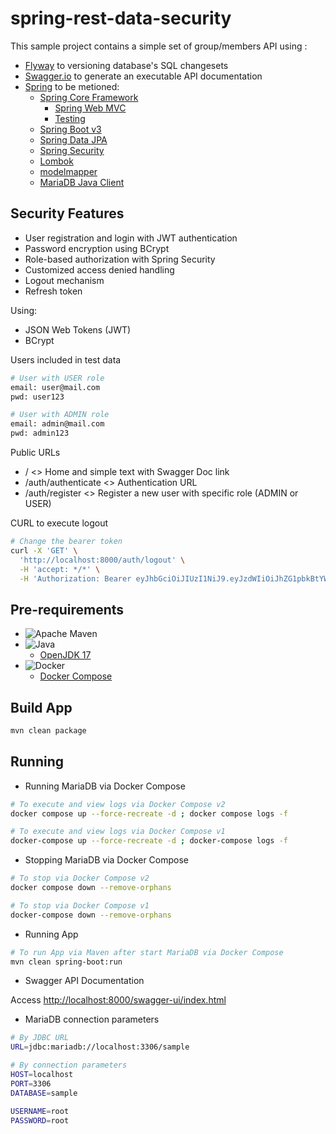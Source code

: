 # spring-rest-data-security
This sample project contains a simple set of group/members API using :
- [Flyway](https://flywaydb.org/) to versioning database's SQL changesets 
- [Swagger.io](https://swagger.io/) to generate an executable API documentation
- [Spring](https://spring.io/) to be metioned:
  - [Spring Core Framework](https://spring.io/projects/spring-framework)
    - [Spring Web MVC](https://docs.spring.io/spring-framework/reference/web/webmvc.html)
    - [Testing](https://docs.spring.io/spring-framework/reference/testing.html)
  - [Spring Boot v3](https://spring.io/projects/spring-boot)
  - [Spring Data JPA](https://spring.io/projects/spring-data-jpa)
  - [Spring Security](https://spring.io/projects/spring-security)
  - [Lombok](https://projectlombok.org/)
  - [modelmapper](https://modelmapper.org/)
  - [MariaDB Java Client](https://mariadb.com/kb/en/about-mariadb-connector-j/)

## Security Features
- User registration and login with JWT authentication 
- Password encryption using BCrypt 
- Role-based authorization with Spring Security 
- Customized access denied handling 
- Logout mechanism 
- Refresh token

Using:
- JSON Web Tokens (JWT)
- BCrypt

Users included in test data
```bash
# User with USER role
email: user@mail.com
pwd: user123

# User with ADMIN role
email: admin@mail.com
pwd: admin123
```

Public URLs
- /  <> Home and simple text with Swagger Doc link
- /auth/authenticate  <> Authentication URL
- /auth/register  <> Register a new user with specific role (ADMIN or USER)

CURL to execute logout
```bash
# Change the bearer token
curl -X 'GET' \                                                                                                                  6.35G    100% █  702 Mbps   ─╯
  'http://localhost:8000/auth/logout' \
  -H 'accept: */*' \
  -H 'Authorization: Bearer eyJhbGciOiJIUzI1NiJ9.eyJzdWIiOiJhZG1pbkBtYWlsLmNvbSIsImlhdCI6MTY5ODA0Mzc1NywiZXhwIjoxNjk4MTMwMTU3fQ.O4XqiJpFbnUHIiqS0xOVSYARpHcdOZJerPIx8ZjhhmA'
```

## Pre-requirements
- ![Apache Maven](https://img.shields.io/badge/Apache%20Maven-C71A36?style=for-the-badge&logo=Apache%20Maven&logoColor=white)
- ![Java](https://img.shields.io/badge/java-%23ED8B00.svg?style=for-the-badge&logo=openjdk&logoColor=white)
  - [OpenJDK 17](https://openjdk.org/projects/jdk/17/)
- ![Docker](https://img.shields.io/badge/docker-%230db7ed.svg?style=for-the-badge&logo=docker&logoColor=white)
  - [Docker Compose](https://docs.docker.com/compose/)

## Build App

```bash
mvn clean package
```

## Running

- Running MariaDB via Docker Compose
```bash
# To execute and view logs via Docker Compose v2
docker compose up --force-recreate -d ; docker compose logs -f

# To execute and view logs via Docker Compose v1
docker-compose up --force-recreate -d ; docker-compose logs -f
```

- Stopping MariaDB via Docker Compose
```bash
# To stop via Docker Compose v2
docker compose down --remove-orphans

# To stop via Docker Compose v1
docker-compose down --remove-orphans
```
- Running App
```bash
# To run App via Maven after start MariaDB via Docker Compose
mvn clean spring-boot:run
```

- Swagger API Documentation

Access [http://localhost:8000/swagger-ui/index.html](http://localhost:8000/swagger-ui/index.html)

- MariaDB connection parameters

```bash
# By JDBC URL
URL=jdbc:mariadb://localhost:3306/sample

# By connection parameters
HOST=localhost
PORT=3306
DATABASE=sample

USERNAME=root
PASSWORD=root
```